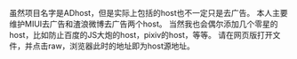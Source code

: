 虽然项目名字是ADhost，但是实际上包括的host也不一定只是去广告。
本人主要维护MIUI去广告和渣浪微博去广告两个host。
当然我也会偶尔添加几个零星的host，比如防止百度的JS大炮的host，pixiv的host，等等。
请在网页版打开文件，并点击raw，浏览器此时的地址即为host源地址。
